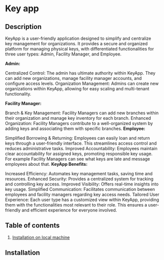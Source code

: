 # Key app
## Description
KeyApp is a user-friendly application designed to simplify and centralize key management for organizations. It provides a secure and organized platform for managing physical keys, with differentiated functionalities for three user types: Admin, Facility Manager, and Employee.

**Admin:**

Centralized Control: The admin has ultimate authority within KeyApp. They can add new organizations, manage facility manager accounts, and configure access levels.
Organization Management: Admins can create new organizations within KeyApp, allowing for easy scaling and multi-tenant functionality.

**Facility Manager:**

Branch & Key Management: Facility Managers can add new branches within their organization and manage key inventory for each branch.
Enhanced Organization: Facility Managers contribute to a well-organized system by adding keys and associating them with specific branches.
**Employee:**

Simplified Borrowing & Returning: Employees can easily loan and return keys through a user-friendly interface. This streamlines access control and reduces administrative tasks.
Improved Accountability: Employees maintain clear accountability for assigned keys, promoting responsible key usage. For example Facility Managers can see what keys are late and message employees about that.
**KeyApp Benefits:**

Increased Efficiency: Automates key management tasks, saving time and resources.
Enhanced Security: Provides a centralized system for tracking and controlling key access.
Improved Visibility: Offers real-time insights into key usage.
Simplified Communication: Facilitates communication between employees and facility managers regarding key access needs.
Tailored User Experience:  Each user type has a customized view within KeyApp, providing them with the functionalities most relevant to their role. This ensures a user-friendly and efficient experience for everyone involved.

## Table of contents
1. [Installation on local machine](#Installation)


## Installation

